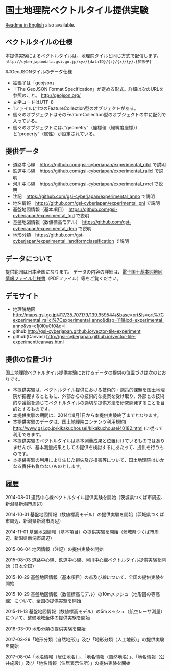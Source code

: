 国土地理院ベクトルタイル提供実験
======================
[Readme in English](README_en.md) also available.

## ベクトルタイルの仕様
本提供実験によるベクトルタイルは、地理院タイルと同じ方式で配信します。
`http://cyberjapandata.gsi.go.jp/xyz/{dataID}/{z}/{x}/{y}.{拡張子}`

##GeoJSONタイルのデータ仕様
- 拡張子は「geojson」
 - 「The GeoJSON Format Specification」が定める形式。詳細は次のURLを参照のこと。 http://geojson.org/
- 文字コードはUTF-8
- 1ファイルに1つのFeatureCollection型のオブジェクトがある。
- 個々のオブジェクトはそのFeatureCollection型のオブジェクトの中に配列で入っている。
- 個々のオブジェクトには、”geometry”（座標値（経緯度座標））と”property”（属性）が設定されている。


## 提供データ
- 道路中心線　https://github.com/gsi-cyberjapan/experimental_rdcl で説明
- 鉄道中心線　https://github.com/gsi-cyberjapan/experimental_railcl で説明
- 河川中心線　https://github.com/gsi-cyberjapan/experimental_rvrcl で説明
- 注記　https://github.com/gsi-cyberjapan/experimental_anno で説明
- 地名情報　https://github.com/gsi-cyberjapan/experimental_pni で説明
- 基盤地図情報（基本項目）　https://github.com/gsi-cyberjapan/experimental_fgd で説明
- 基盤地図情報（数値標高モデル）　https://github.com/gsi-cyberjapan/experimental_dem で説明
- 地形分類　https://github.com/gsi-cyberjapan/experimental_landformclassification で説明


## データについて
提供範囲は日本全国になります。
データの内容の詳細は、[電子国土基本図地図情報ファイル仕様書](http://www.gsi.go.jp/common/000189294.pdf)（PDFファイル）等をご覧ください。

## デモサイト
- 地理院地図
http://maps.gsi.go.jp/#17/35.707179/139.959544/&base=ort&ls=ort%7Cexperimental_railcl%7Cexperimental_anno&disp=111&lcd=experimental_anno&vs=c1j0l0u0f0&d=l
- github
http://gsi-cyberjapan.github.io/vector-tile-experiment
- github(Canvas)
http://gsi-cyberjapan.github.io/vector-tile-experiment/canvas.html


## 提供の位置づけ
国土地理院ベクトルタイル提供実験におけるデータの提供の位置づけは次のとおりです。
- 本提供実験は、ベクトルタイル提供における技術的・施策的課題を国土地理院が把握するとともに、外部からの技術的な提案を受け取り、外部との技術的な議論を通じてベクトルタイルの適切な提供方法を研究開発することを目的とするものです。
- 本提供実験の期間は、2014年8月1日から本提供実験終了までとなります。
- 本提供実験のデータは、国土地理院コンテンツ利用規約( http://www.gsi.go.jp/kikakuchousei/kikakuchousei40182.html )に従って利用できます。
- 本提供実験のベクトルタイルは基本測量成果と位置付けているものではありませんが、基本測量成果としての提供を検討するにあたって、提供を行うものです。
- 本提供実験の利用により生じた損失及び損害等について、国土地理院はいかなる責任も負わないものとします。


## 履歴
2014-08-01 道路中心線ベクトルタイル提供実験を開始（茨城県つくば市周辺、新潟県新潟市周辺）

2014-10-31 基盤地図情報（数値標高モデル）の提供実験を開始（茨城県つくば市周辺、新潟県新潟市周辺）

2014-11-01 基盤地図情報（基本項目）の提供実験を開始（茨城県つくば市周辺、新潟県新潟市周辺）

2015-06-04 地図情報（注記）の提供実験を開始

2015-08-03 道路中心線、鉄道中心線、河川中心線ベクトルタイル提供実験を開始（日本全国）

2015-10-29 基盤地図情報（基本項目）の点及び線について、全国の提供実験を開始

2015-10-29 基盤地図情報（数値標高モデル）の10mメッシュ（地形図の等高線）について、全国の提供実験を開始

2015-11-13 基盤地図情報（数値標高モデル）の5mメッシュ（航空レーザ測量）について、整備地域全体の提供実験を開始

2016-03-09 地形分類の提供実験を開始

2017-03-29「地形分類（自然地形）」及び「地形分類（人工地形）」の提供実験を開始

2017-08-04「地名情報（居住地名）」、「地名情報（自然地名）」、「地名情報（公共施設）」及び「地名情報（住居表示住所）」の提供実験を開始
